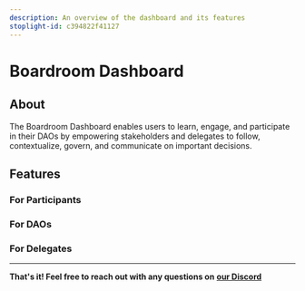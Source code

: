 ```yaml
---
description: An overview of the dashboard and its features
stoplight-id: c394822f41127
---
```


# Boardroom Dashboard

## About

The Boardroom Dashboard enables users to learn, engage, and participate in their DAOs by empowering stakeholders and delegates to follow, contextualize, govern, and communicate on important decisions.

## Features

### For Participants



### **For DAOs**


### For Delegates


****

**That's it! Feel free to reach out with any questions on** [**our Discord**](https://discord.com/invite/CEZ8WfuK8s)
